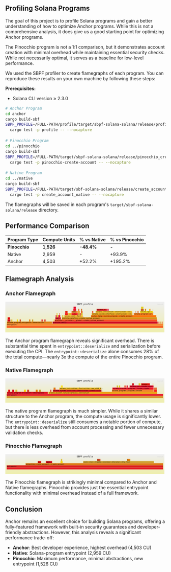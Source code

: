 ## Profiling Solana Programs

The goal of this project is to profile Solana programs and gain a better
understanding of how to optimize Anchor programs. While this is not a 
comprehensive analysis, it does give us a good starting point for optimizing
Anchor programs.

The Pinocchio program is not a 1:1 comparison, but it demonstrates
account creation with minimal overhead while maintaining essential security
checks. While not necessarily optimal, it serves as a baseline for low-level
performance.

We used the SBPF profiler to create flamegraphs of each program. You can
reproduce these results on your own machine by following these steps:

**Prerequisites:**
- Solana CLI version ≥ 2.3.0

```bash
# Anchor Program
cd anchor
cargo build-sbf
SBPF_PROFILE=/FULL-PATH/profile/target/sbpf-solana-solana/release/profile.so \
  cargo test -p profile -- --nocapture

# Pinocchio Program
cd ../pinocchio
cargo build-sbf
SBPF_PROFILE=/FULL-PATH/target/sbpf-solana-solana/release/pinocchio_create_account.so \
  cargo test -p pinocchio-create-account -- --nocapture

# Native Program
cd ../native
cargo build-sbf
SBPF_PROFILE=/FULL-PATH/target/sbf-solana-solana/release/create_account_native.so \
  cargo test -p create_account_native -- --nocapture
```

The flamegraphs will be saved in each program's
`target/sbpf-solana-solana/release` directory.

## Performance Comparison

| Program Type | Compute Units | % vs Native | % vs Pinocchio |
|--------------|--------------|-------------|----------------|
| **Pinocchio** | **1,526** | **-48.4%** | **-** |
| Native | 2,959 | - | +93.9% |
| Anchor | 4,503 | +52.2% | +195.2% |

## Flamegraph Analysis

### Anchor Flamegraph

<img src="flamegraphs/anchor-flamegraph.svg" alt="Anchor Flamegraph" width="500">

The Anchor program flamegraph reveals significant overhead. There is
substantial time spent in `entrypoint::deserialize` and serialization before
executing the CPI. The `entrypoint::deserialize` alone consumes 28% of the
total compute—nearly 3x the compute of the entire Pinocchio program.

### Native Flamegraph

<img src="flamegraphs/native-flamegraph.svg" alt="Native Flamegraph" width="500">

The native program flamegraph is much simpler. While it shares a similar
structure to the Anchor program, the compute usage is significantly lower.
The `entrypoint::deserialize` still consumes a notable portion of compute,
but there is less overhead from account processing and fewer unnecessary
validation checks.

### Pinocchio Flamegraph

<img src="flamegraphs/pinocchio-flamegraph.svg" alt="Pinocchio Flamegraph" width="500">

The Pinocchio flamegraph is strikingly minimal compared to Anchor and Native
flamegraphs. Pinocchio provides just the essential entrypoint functionality 
with minimal overhead instead of a full framework.

## Conclusion

Anchor remains an excellent choice for building Solana programs, offering a
fully-featured framework with built-in security guarantees and
developer-friendly abstractions. However, this analysis reveals a significant
performance trade-off:

- **Anchor**: Best developer experience, highest overhead (4,503 CU)
- **Native**: Solana-program entrypoint (2,959 CU)
- **Pinocchio**: Maximum performance, minimal abstractions, new entrypoint 
  (1,526 CU)

